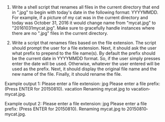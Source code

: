 1. Write a shell script that renames all files in the current directory that end in ".jpg" to begin with today's date in the following format: YYYY­MM­DD. For example, if a picture of my cat was in the current directory and today was October 31, 2016 it would change name from "mycat.jpg" to "2016­10­31­mycat.jpg". Make sure to gracefully handle instances where there are no ".jpg" files in the current directory. 

2. Write a script that renames files based on the file extension. The script should prompt the user for a file extension. Next, it should ask the user what prefix to prepend to the file name(s). By default the prefix should be the current date in YYYY­MM­DD format. So, if the user simply presses enter the date will be used. Otherwise, whatever the user entered will be used as the prefix. Next, it should display the original file name and the new name of the file. Finally, it should rename the file.

Example output 1:
Please enter a file extension: jpg
Please enter a file prefix: (Press ENTER for 2015­08­10). vacation Renaming mycat.jpg to vacation­mycat.jpg.

Example output 2:
Please enter a file extension: jpg
Please enter a file prefix: (Press ENTER for 2015­08­10). Renaming mycat.jpg to 2015­08­10­mycat.jpg.
